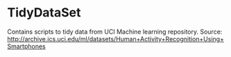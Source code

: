 # TidyDataSet
Contains scripts to tidy data from UCI Machine learning repository. Source: http://archive.ics.uci.edu/ml/datasets/Human+Activity+Recognition+Using+Smartphones 
